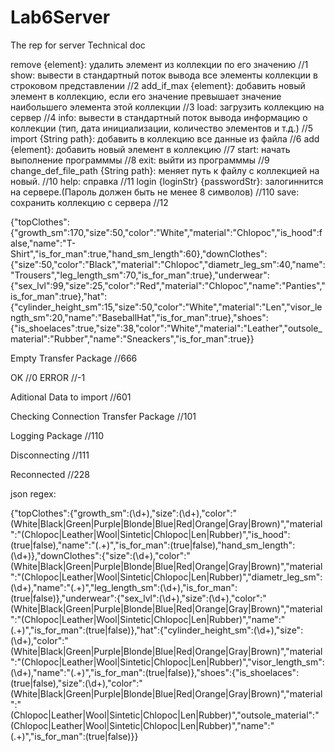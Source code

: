 # Lab6Server
The rep for server
Technical doc


remove {element}: удалить элемент из коллекции по его значению   //1
show: вывести в стандартный поток вывода все элементы коллекции в строковом представлении	//2
add_if_max {element}: добавить новый элемент в коллекцию, если его значение превышает значение наибольшего элемента этой коллекции	//3
load: загрузить коллекцию на сервер	//4
info: вывести в стандартный поток вывода информацию о коллекции (тип, дата инициализации, количество элементов и т.д.)	//5
import {String path}: добавить в коллекцию все данные из файла	//6
add {element}: добавить новый элемент в коллекцию	//7
start: начать выполнение программмы		//8
exit: выйти из программмы	//9
change_def_file_path {String path}: меняет путь к файлу с коллекцией на новый.	//10
help: справка	//11
login {loginStr} {passwordStr}: залогиннится на сервере.(Пароль должен быть не менее 8 символов) //110
save: сохранить коллекцию с сервера //12


{"topClothes":{"growth_sm":170,"size":50,"color":"White","material":"Chlopoc","is_hood":false,"name":"T-Shirt","is_for_man":true,"hand_sm_length":60},"downClothes":{"size":50,"color":"Black","material":"Chlopoc","diametr_leg_sm":40,"name":"Trousers","leg_length_sm":70,"is_for_man":true},"underwear":{"sex_lvl":99,"size":25,"color":"Red","material":"Chlopoc","name":"Panties","is_for_man":true},"hat":{"cylinder_height_sm":15,"size":50,"color":"White","material":"Len","visor_length_sm":20,"name":"BaseballHat","is_for_man":true},"shoes":{"is_shoelaces":true,"size":38,"color":"White","material":"Leather","outsole_material":"Rubber","name":"Sneackers","is_for_man":true}}

Empty Transfer Package //666

OK //0
ERROR //-1

Aditional Data to import //601

Checking Connection Transfer Package //101

Logging Package //110

Disconnecting //111

Reconnected //228

json regex:

{"topClothes":{"growth_sm":(\d+),"size":(\d+),"color":"(White|Black|Green|Purple|Blonde|Blue|Red|Orange|Gray|Brown)","material":"(Chlopoc|Leather|Wool|Sintetic|Chlopoc|Len|Rubber)","is_hood":(true|false),"name":"(.+)","is_for_man":(true|false),"hand_sm_length":(\d+)},"downClothes":{"size":(\d+),"color":"(White|Black|Green|Purple|Blonde|Blue|Red|Orange|Gray|Brown)","material":"(Chlopoc|Leather|Wool|Sintetic|Chlopoc|Len|Rubber)","diametr_leg_sm":(\d+),"name":"(.+)","leg_length_sm":(\d+),"is_for_man":(true|false)},"underwear":{"sex_lvl":(\d+),"size":(\d+),"color":"(White|Black|Green|Purple|Blonde|Blue|Red|Orange|Gray|Brown)","material":"(Chlopoc|Leather|Wool|Sintetic|Chlopoc|Len|Rubber)","name":"(.+)","is_for_man":(true|false)},"hat":{"cylinder_height_sm":(\d+),"size":(\d+),"color":"(White|Black|Green|Purple|Blonde|Blue|Red|Orange|Gray|Brown)","material":"(Chlopoc|Leather|Wool|Sintetic|Chlopoc|Len|Rubber)","visor_length_sm":(\d+),"name":"(.+)","is_for_man":(true|false)},"shoes":{"is_shoelaces":(true|false),"size":(\d+),"color":"(White|Black|Green|Purple|Blonde|Blue|Red|Orange|Gray|Brown)","material":"(Chlopoc|Leather|Wool|Sintetic|Chlopoc|Len|Rubber)","outsole_material":"(Chlopoc|Leather|Wool|Sintetic|Chlopoc|Len|Rubber)","name":"(.+)","is_for_man":(true|false)}}
